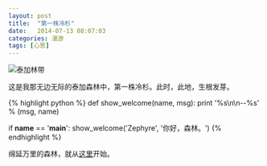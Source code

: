 ```yaml
---
layout: post
title:  "第一株冷杉"
date:   2014-07-13 08:07:03
categories: 漫游
tags: [心思]
---
```


![泰加林带](http://zephyre.qiniudn.com/blog/Taiga-01.jpg?imageView/1/w/800/h/360/q/85)

这是我那无边无际的泰加森林中，第一株冷杉。此时，此地，生根发芽。

{% highlight python %}
def show_welcome(name, msg):
    print '%s\n\n--%s' % (msg, name)

if __name__ == '__main__':
    show_welcome('Zephyre', '你好，森林。')
{% endhighlight %}

绵延万里的森林，就从[这里][taiga-home]开始。

[taiga-home]: http://blog.zephyre.me